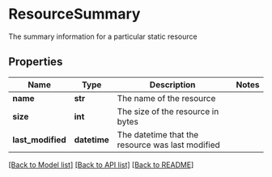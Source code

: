 # ResourceSummary

The summary information for a particular static resource
## Properties
Name | Type | Description | Notes
------------ | ------------- | ------------- | -------------
**name** | **str** | The name of the resource | 
**size** | **int** | The size of the resource in bytes | 
**last_modified** | **datetime** | The datetime that the resource was last modified | 

[[Back to Model list]](../README.md#documentation-for-models) [[Back to API list]](../README.md#documentation-for-api-endpoints) [[Back to README]](../README.md)


